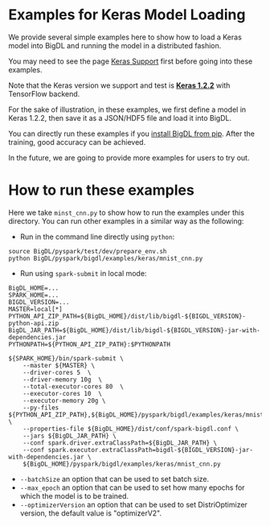 # **Examples for Keras Model Loading**

We provide several simple examples here to show how to load a Keras model into BigDL and running the model in a distributed fashion.

You may need to see the page [Keras Support](../../../../docs/docs/ProgrammingGuide/keras-support.md) first before going into these examples.

Note that the Keras version we support and test is [__Keras 1.2.2__](https://faroit.github.io/keras-docs/1.2.2/) with TensorFlow backend.

For the sake of illustration, in these examples, we first define a model in Keras 1.2.2, then save it as a JSON/HDF5 file and load it into BigDL.

You can directly run these examples if you [install BigDL from pip](../../../../docs/docs/PythonUserGuide/install-from-pip.md). After the training, good accuracy can be achieved.

In the future, we are going to provide more examples for users to try out.

# **How to run these examples**

Here we take `minst_cnn.py` to show how to run the examples under this directory. You can run other examples in a similar way as the following:

* Run in the command line directly using `python`:

```
source BigDL/pyspark/test/dev/prepare_env.sh
python BigDL/pyspark/bigdl/examples/keras/mnist_cnn.py
```

* Run using `spark-submit` in local mode:

```
BigDL_HOME=...
SPARK_HOME=...
BIGDL_VERSION=...
MASTER=local[*]
PYTHON_API_ZIP_PATH=${BigDL_HOME}/dist/lib/bigdl-${BIGDL_VERSION}-python-api.zip
BigDL_JAR_PATH=${BigDL_HOME}/dist/lib/bigdl-${BIGDL_VERSION}-jar-with-dependencies.jar
PYTHONPATH=${PYTHON_API_ZIP_PATH}:$PYTHONPATH

${SPARK_HOME}/bin/spark-submit \
    --master ${MASTER} \
    --driver-cores 5  \
    --driver-memory 10g  \
    --total-executor-cores 80  \
    --executor-cores 10  \
    --executor-memory 20g \
    --py-files ${PYTHON_API_ZIP_PATH},${BigDL_HOME}/pyspark/bigdl/examples/keras/mnist_cnn.py  \
    --properties-file ${BigDL_HOME}/dist/conf/spark-bigdl.conf \
    --jars ${BigDL_JAR_PATH} \
    --conf spark.driver.extraClassPath=${BigDL_JAR_PATH} \
    --conf spark.executor.extraClassPath=bigdl-${BIGDL_VERSION}-jar-with-dependencies.jar \
    ${BigDL_HOME}/pyspark/bigdl/examples/keras/mnist_cnn.py
```
* ```--batchSize``` an option that can be used to set batch size.
* ```--max_epoch``` an option that can be used to set how many epochs for which the model is to be trained.
* ```--optimizerVersion``` an option that can be used to set DistriOptimizer version, the default value is "optimizerV2".
